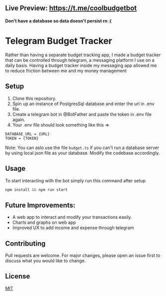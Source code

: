 ## Live Preview: https://t.me/coolbudgetbot 
#### Don't have a database so data doesn't persist rn :( 

# Telegram Budget Tracker
Rather than having a separate budget tracking app, I made a budget tracker that can be controlled through telegram, a messaging platform I use on a daily basis.
Having a budget tracker inside my messaging app allowed me to reduce friction between me and my money management

## Setup
1. Clone this repository.
2. Spin up an instance of PostgresSql database and enter the url in .env file.
3. Create a telegram bot in @BotFather and paste the token in .env file again.
4. Your .env file should look something like this =>
```
DATABASE_URL = {URL}
TOKEN = {TOKEN}
```
Note: You can aslo use the file `budget.ts` if you can't run a database server by using local json file as your database. Modify the codebase accordingly.

## Usage
To start interacting with the bot simply run this command after setup
```javascript
npm install && npm run start
```
## Future Improvements:
- A web app to interact and modify your transactions easily.
- Charts and graphs on web app
- Improved UX to add income and expense through telegram
  
## Contributing

Pull requests are welcome. For major changes, please open an issue first
to discuss what you would like to change.


## License

[MIT](https://choosealicense.com/licenses/mit/)
